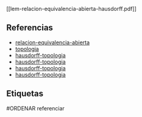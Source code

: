 [[lem-relacion-equivalencia-abierta-hausdorff.pdf]]

## Referencias
- [relacion-equivalencia-abierta](./relacion-equivalencia-abierta.md)
- [topologia](./topologia.md)
- [hausdorff-topologia](./hausdorff-topologia.md)
- [hausdorff-topologia](./hausdorff-topologia.md)
- [hausdorff-topologia](./hausdorff-topologia.md)
- [hausdorff-topologia](./hausdorff-topologia.md)

## Etiquetas
#ORDENAR referenciar
